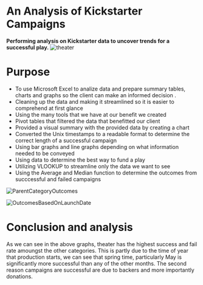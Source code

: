 # An Analysis of Kickstarter Campaigns
**Performing analysis on Kickstarter data to uncover trends for a successful play.**
![theater](https://user-images.githubusercontent.com/103701561/166604077-54e74885-71a2-49cf-b782-f8564964a710.png)

# Purpose
* To use Microsoft Excel to analize data and prepare summary tables, charts and graphs so the client can make an informed decision .
* Cleaning up the data and making it streamlined so it is easier to comprehend at first glance
* Using the many tools that we have at our benefit we created
* Pivot tables that filtered the data that benefitted our client
* Provided a visual summary with the provided data by creating a chart
* Converted the Unix timestamps to a readable format to determine the correct length of a successful campaign
* Using bar graphs and line graphs depending on what information needed to be conveyed
* Using data to determine the best way to fund a play
* Utilizing VLOOKUP to streamline only the data we want to see
* Using the Average and Median function to determine the outcomes from succcessful and failed campaigns 

![ParentCategoryOutcomes](https://user-images.githubusercontent.com/103701561/166604180-eee35f47-a45a-499b-a3c4-30129a039474.png)


![OutcomesBasedOnLaunchDate](https://user-images.githubusercontent.com/103701561/166604204-229c1175-1147-43a4-9912-feb5b00e418f.png)



# Conclusion and analysis
As we can see in the above graphs, theater has the highest success and fail rate amoungst the other categories. This is partly due to the time of year that production starts, we can see that spring time, particularly May is significantly more successful than any of the other months. The second reason campaigns are successful are due to backers and more importantly donations. 
